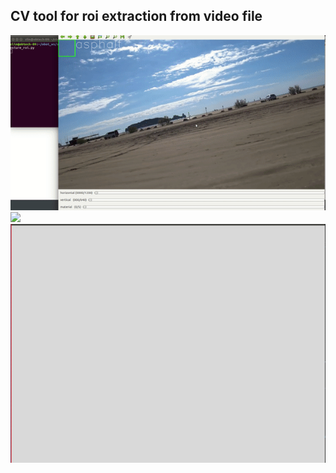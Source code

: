 ## CV tool for roi extraction from video file
![](../readme_pics/cv_toolkit_4.gif)
![](../readme_pics/cv_toolkit_5.gif)
![](../readme_pics/material_filter_1.gif)
